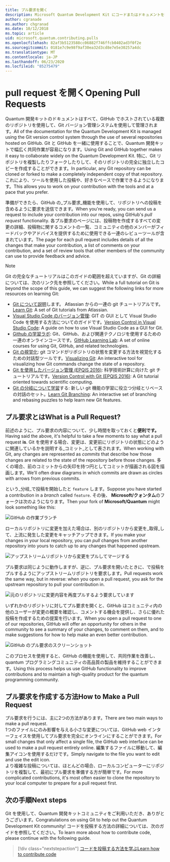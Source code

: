```yaml
---
title: プル要求を開く
description: Microsoft Quantum Development Kit にコードまたはドキュメントを投稿する準備ができたら、GitHub プル要求を送信する方法について説明します。
author: cgranade
ms.author: chgranad
ms.date: 10/12/2018
ms.topic: article
uid: microsoft.quantum.contributing.pulls
ms.openlocfilehash: 82af3b5123588cc06882f746ffcb0402ad3f0f2e
ms.sourcegitcommit: 0181e7c9e98f9af30ea32d3cd8e7e5e30257a4dc
ms.translationtype: MT
ms.contentlocale: ja-JP
ms.lasthandoff: 06/23/2020
ms.locfileid: "85275479"
---
```

# <a name="opening-pull-requests"></a><span data-ttu-id="44cb1-103">pull request を開く</span><span class="sxs-lookup"><span data-stu-id="44cb1-103">Opening Pull Requests</span></span> #

<span data-ttu-id="44cb1-104">Quantum 開発キットのドキュメントはすべて、GitHub でホストされている複数のリポジトリを使用して、Git バージョン管理システムを使用して管理されます。</span><span class="sxs-lookup"><span data-stu-id="44cb1-104">All of the documentation for the Quantum Development Kit is managed using the Git version control system through the use of several repositories hosted on GitHub.</span></span>
<span data-ttu-id="44cb1-105">Git と GitHub を一緒に使用することで、Quantum 開発キットで幅広く共同作業が容易になります。</span><span class="sxs-lookup"><span data-stu-id="44cb1-105">Using Git and GitHub together makes it easy to collaborate widely on the Quantum Development Kit.</span></span>
<span data-ttu-id="44cb1-106">特に、Git リポジトリを複製したりフォークしたりして、そのリポジトリの完全に独立したコピーを作成することができます。</span><span class="sxs-lookup"><span data-stu-id="44cb1-106">In particular, any Git repository can be cloned or forked to make a completely independent copy of that repository.</span></span>
<span data-ttu-id="44cb1-107">これにより、ツールを使用した投稿や、好きなペースで作業できるようになります。</span><span class="sxs-lookup"><span data-stu-id="44cb1-107">This allows you to work on your contribution with the tools and at a pace that you prefer.</span></span>

<span data-ttu-id="44cb1-108">準備ができたら、GitHub の_プル要求_機能を使用して、リポジトリへの投稿を含めるように要求を送信できます。</span><span class="sxs-lookup"><span data-stu-id="44cb1-108">When you're ready, you can send us a request to include your contribution into our repos, using GitHub's _pull request_ functionality.</span></span>
<span data-ttu-id="44cb1-109">各プル要求のページには、投稿物を作成するすべての変更の詳細、投稿物に関するコメントの一覧、コミュニティの他のメンバーがフィードバックやアドバイスを提供するために使用できる一連のレビューツールが含まれています。</span><span class="sxs-lookup"><span data-stu-id="44cb1-109">The page for each pull request includes details of all the changes that make your contribution, a list of comments on your contribution, and a set of review tools that other members of the community can use to provide feedback and advice.</span></span>

> [!NOTE]
> <span data-ttu-id="44cb1-110">Git の完全なチュートリアルはこのガイドの範囲を超えていますが、Git の詳細については、次のリンク先を参照してください。</span><span class="sxs-lookup"><span data-stu-id="44cb1-110">While a full tutorial on Git is beyond the scope of this guide, we can suggest the following links for more resources on learning Git:</span></span>
>
> - <span data-ttu-id="44cb1-111">[Git について説明](https://www.atlassian.com/git)します。 Atlassian からの一連の git チュートリアルです。</span><span class="sxs-lookup"><span data-stu-id="44cb1-111">[Learn Git](https://www.atlassian.com/git): A set of Git tutorials from Atlassian.</span></span>
> - <span data-ttu-id="44cb1-112">[Visual Studio Code のバージョン管理](https://code.visualstudio.com/docs/editor/versioncontrol): GIT の GUI として Visual Studio Code を使用する方法についてのガイドです。</span><span class="sxs-lookup"><span data-stu-id="44cb1-112">[Version Control in Visual Studio Code](https://code.visualstudio.com/docs/editor/versioncontrol): A guide on how to use Visual Studio Code as a GUI for Git.</span></span>
> - <span data-ttu-id="44cb1-113">[Github の学習ラボ](https://lab.github.com/): Git、GitHub、および関連テクノロジを使用するための一連のオンラインコースです。</span><span class="sxs-lookup"><span data-stu-id="44cb1-113">[GitHub Learning Lab](https://lab.github.com/): A set of online courses for using Git, GitHub, and related technologies.</span></span>
> - <span data-ttu-id="44cb1-114">[Git の視覚化](https://git-school.github.io/visualizing-git/): git コマンドがリポジトリの状態を変更する方法を視覚化するための対話型ツールです。</span><span class="sxs-lookup"><span data-stu-id="44cb1-114">[Visualizing Git](https://git-school.github.io/visualizing-git/): An interactive tool for visualizing how Git commands change the state of a repository.</span></span>
> - <span data-ttu-id="44cb1-115">[Git を使用したバージョン管理 (EPQIS 2016)](https://nbviewer.jupyter.org/github/QuinnPhys/PythonWorkshop-science/blob/master/lecture-1-scicomp-tools-part1.ipynb#Version-Control-with-Git-(50-Minutes)): 科学技術計算に向けた git チュートリアルです。</span><span class="sxs-lookup"><span data-stu-id="44cb1-115">[Version Control with Git (EPQIS 2016)](https://nbviewer.jupyter.org/github/QuinnPhys/PythonWorkshop-science/blob/master/lecture-1-scicomp-tools-part1.ipynb#Version-Control-with-Git-(50-Minutes)): A Git tutorial oriented towards scientific computing.</span></span>
> - <span data-ttu-id="44cb1-116">[Git の分岐について学習](https://learngitbranching.js.org/)する: 新しい git 機能の学習に役立つ分岐とリベースの対話のセット。</span><span class="sxs-lookup"><span data-stu-id="44cb1-116">[Learn Git Branching](https://learngitbranching.js.org/): An interactive set of branching and rebasing puzzles to help learn new Git features.</span></span>

## <a name="what-is-a-pull-request"></a><span data-ttu-id="44cb1-117">プル要求とは</span><span class="sxs-lookup"><span data-stu-id="44cb1-117">What is a Pull Request?</span></span> ##

<span data-ttu-id="44cb1-118">前述のように、プル要求の内容について、少し時間を取っておくと**便利です。**</span><span class="sxs-lookup"><span data-stu-id="44cb1-118">Having said the above, it's helpful to take a few moments to say what a pull request **is**.</span></span>
<span data-ttu-id="44cb1-119">Git を使用する場合、変更は、変更前にリポジトリの状態にどのように関連しているかを説明する_コミット_として表されます。</span><span class="sxs-lookup"><span data-stu-id="44cb1-119">When working with Git, any changes are represented as _commits_ that describe how those changes are related to the state of the repository before those changes.</span></span>
<span data-ttu-id="44cb1-120">多くの場合、前のコミットからの矢印を持つ円としてコミットが描画される図を描画します。</span><span class="sxs-lookup"><span data-stu-id="44cb1-120">We'll often draw diagrams in which commits are drawn as circles with arrows from previous commits.</span></span>

<span data-ttu-id="44cb1-121">という_分岐_で投稿を開始したと `feature` します。</span><span class="sxs-lookup"><span data-stu-id="44cb1-121">Suppose you have started a contribution in a _branch_ called `feature`.</span></span>
<span data-ttu-id="44cb1-122">その後、 **Microsoft/クォンタム**のフォークは次のようになります。</span><span class="sxs-lookup"><span data-stu-id="44cb1-122">Then your fork of **Microsoft/Quantum** might look something like this:</span></span>

![GitHub の作業ブランチ](~/media/git-workflow-step0.png)

<span data-ttu-id="44cb1-124">ローカルリポジトリに変更を加えた場合は、別のリポジトリから変更を_取得_して、上流に発生した変更をキャッチアップできます。</span><span class="sxs-lookup"><span data-stu-id="44cb1-124">If you make your changes in your local repository, you can _pull_ changes from another repository into yours to catch up to any changes that happened upstream.</span></span>

![アップストリームリポジトリから変更をプルしてマージする](~/media/git-workflow-step1.png)

<span data-ttu-id="44cb1-126">プル要求は同じように動作しますが、逆に、プル要求を開いたときに、で投稿をプルするようにアップストリームリポジトリを要求します。</span><span class="sxs-lookup"><span data-stu-id="44cb1-126">Pull requests work the same way, but in reverse: when you open a pull request, you ask for the upstream repository to pull your contribution in.</span></span>

![元のリポジトリに変更内容を再度プルするよう要求しています](~/media/git-workflow-step2.png)

<span data-ttu-id="44cb1-128">いずれかのリポジトリに対してプル要求を開くと、GitHub はコミュニティ内の他のユーザーが変更の概要を確認し、コメントする機会を提供し、さらに優れた投稿を作成するための提案を行います。</span><span class="sxs-lookup"><span data-stu-id="44cb1-128">When you open a pull request to one of our repositories, GitHub will offer an opportunity for others in the community to see a summary of your changes, to comment on them, and to make suggestions for how to help make an even better contribution.</span></span>

![GitHub のプル要求のスクリーンショット](~/media/pull-request-header.png)

<span data-ttu-id="44cb1-130">このプロセスを使用すると、GitHub の機能を使用して、共同作業を改善し、quantum プログラミングコミュニティの高品質の製品を維持することができます。</span><span class="sxs-lookup"><span data-stu-id="44cb1-130">Using this process helps us use GitHub functionality to improve contributions and to maintain a high-quality product for the quantum programming community.</span></span>

## <a name="how-to-make-a-pull-request"></a><span data-ttu-id="44cb1-131">プル要求を作成する方法</span><span class="sxs-lookup"><span data-stu-id="44cb1-131">How to Make a Pull Request</span></span> ##

<span data-ttu-id="44cb1-132">プル要求を行うには、主に2つの方法があります。</span><span class="sxs-lookup"><span data-stu-id="44cb1-132">There are two main ways to make a pull request.</span></span>  
<span data-ttu-id="44cb1-133">1つのファイルにのみ影響を与える小さな変更については、GitHub web インターフェイスを使用してプル要求を完全にオンラインにすることができます。</span><span class="sxs-lookup"><span data-stu-id="44cb1-133">For small changes that only affect a single file, the GitHub web interface can be used to make a pull request entirely online.</span></span> <span data-ttu-id="44cb1-134">編集するファイルに移動して、編集アイコンを使用するだけです。</span><span class="sxs-lookup"><span data-stu-id="44cb1-134">Simply navigate to the file you want to edit and use the edit icon.</span></span>  
<span data-ttu-id="44cb1-135">より複雑な投稿については、ほとんどの場合、ローカルコンピューターにリポジトリを複製して、最初にプル要求を準備する方が簡単です。</span><span class="sxs-lookup"><span data-stu-id="44cb1-135">For more complicated contributions, it's most often easier to clone the repository to your local computer to prepare for a pull request first.</span></span>

<!--
### Using the Web Interface ###

**TODO**

### Command-Line and GitHub Flow ###

Most of the time, it's easier to prepare a pull request on your own computer; that makes it easier to work incrementally, and to test your changes.
If you haven't already done so, the first step is to _fork_ the repository that you'd like to contribute to.
Forking makes a complete clone of the original repository, but under your GitHub account instead of under [Microsoft](http://github.com/Microsoft/) or [MicrosoftDocs](http://github.com/MicrosoftDocs/).
This way, you can edit your personal fork to your heart's content before making a pull request for your work.

**TODO: pick up here**

## Code Review and Etiquette ##

**TODO: PR ettiquette, reviews, etc.**

-->

## <a name="next-steps"></a><span data-ttu-id="44cb1-136">次の手順</span><span class="sxs-lookup"><span data-stu-id="44cb1-136">Next steps</span></span> ##

<span data-ttu-id="44cb1-137">Git を使用して、Quantum 開発キットコミュニティをご利用いただき、ありがとうございます。</span><span class="sxs-lookup"><span data-stu-id="44cb1-137">Congratulations on using Git to help out the Quantum Development Kit community!</span></span>
<span data-ttu-id="44cb1-138">コードを投稿する方法の詳細については、次のガイドを参照してください。</span><span class="sxs-lookup"><span data-stu-id="44cb1-138">To learn more about how to contribute code, please continue with the following guide.</span></span>

> [!div class="nextstepaction"]
> [<span data-ttu-id="44cb1-139">コードを投稿する方法を学ぶ</span><span class="sxs-lookup"><span data-stu-id="44cb1-139">Learn how to contribute code</span></span>](xref:microsoft.quantum.contributing.code)
